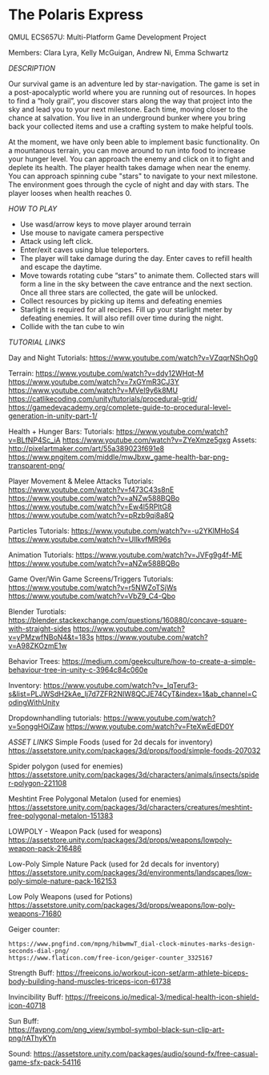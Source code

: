 # The Polaris Express
QMUL ECS657U: Multi-Platform Game Development Project

Members: Clara Lyra, Kelly McGuigan, Andrew Ni, Emma Schwartz

*DESCRIPTION*

Our survival game is an adventure led by star-navigation. The game is set in a post-apocalyptic world where you are running out of resources. In hopes to find a “holy grail”, you discover stars along the way that project into the sky and lead you to your next milestone. Each time, moving closer to the chance at salvation. You live in an underground bunker where you bring back your collected items and use a crafting system to make helpful tools. 

At the moment, we have only been able to implement basic functionality. On a mountanous terrain, you can move around to run into food to increase your hunger level. You can approach the enemy and click on it to fight and deplete its health. The player health takes damage when near the enemy. You can approach spinning cube "stars" to navigate to your next milestone. The environment goes through the cycle of night and day with stars. The player looses when health reaches 0. 


*HOW  TO PLAY* 

-	Use wasd/arrow keys to move player around terrain
-	Use mouse to navigate camera perspective
-	Attack using left click. 
-	Enter/exit caves using blue teleporters. 
-	The player will take damage during the day. Enter caves to refill health and escape the daytime.
-	Move towards rotating cube “stars” to animate them. Collected stars will form a line in the sky between the cave entrance and the next section. Once all three stars are collected, the gate will be unlocked.
-	Collect resources by picking up items and defeating enemies
-	Starlight is required for all recipes. Fill up your starlight meter by defeating enemies. It will also refill over time during the night.
-	Collide with the tan cube to win

*TUTORIAL LINKS* 

Day and Night Tutorials: 
	https://www.youtube.com/watch?v=VZqqrNShOg0

Terrain: 
	https://www.youtube.com/watch?v=ddy12WHqt-M
	https://www.youtube.com/watch?v=7xGYmR3CJ3Y
	https://www.youtube.com/watch?v=MVeI9y6k8MU
	https://catlikecoding.com/unity/tutorials/procedural-grid/
	https://gamedevacademy.org/complete-guide-to-procedural-level-generation-in-unity-part-1/

Health + Hunger Bars: 
	Tutorials:
	https://www.youtube.com/watch?v=BLfNP4Sc_iA
	https://www.youtube.com/watch?v=ZYeXmze5gxg
	Assets:
	http://pixelartmaker.com/art/55a389023f691e8
	https://www.pngitem.com/middle/mwJbxw_game-health-bar-png-transparent-png/
	
Player Movement & Melee Attacks Tutorials:
	https://www.youtube.com/watch?v=f473C43s8nE
	https://www.youtube.com/watch?v=aNZw588BQBo
	https://www.youtube.com/watch?v=Ew4l5RPltG8
	https://www.youtube.com/watch?v=pRzb9qi8a8Q
	
Particles Tutorials:
	https://www.youtube.com/watch?v=-u2YKlMHoS4
	https://www.youtube.com/watch?v=UllkvfMR96s

Animation Tutorials:
	https://www.youtube.com/watch?v=JVFg9g4f-ME
	https://www.youtube.com/watch?v=aNZw588BQBo

Game Over/Win Game Screens/Triggers Tutorials:
	https://www.youtube.com/watch?v=r5NWZoTSjWs
	https://www.youtube.com/watch?v=VbZ9_C4-Qbo

Blender Turotials:
	https://blender.stackexchange.com/questions/160880/concave-square-with-straight-sides
	https://www.youtube.com/watch?v=yPMzwfNBoN4&t=183s
	https://www.youtube.com/watch?v=A98ZKOzmE1w
	
Behavior Trees:
	https://medium.com/geekculture/how-to-create-a-simple-behaviour-tree-in-unity-c-3964c84c060e
	
Inventory:
	https://www.youtube.com/watch?v=_IqTeruf3-s&list=PLJWSdH2kAe_Ij7d7ZFR2NIW8QCJE74CyT&index=1&ab_channel=CodingWithUnity

Dropdownhandling tutorials: 
	https://www.youtube.com/watch?v=5onggHOiZaw
	https://www.youtube.com/watch?v=FteXwEdED0Y
	
*ASSET LINKS* 
Simple Foods (used for 2d decals for inventory)
	https://assetstore.unity.com/packages/3d/props/food/simple-foods-207032

Spider polygon (used for enemies)
	https://assetstore.unity.com/packages/3d/characters/animals/insects/spider-polygon-221108

Meshtint Free Polygonal Metalon (used for enemies)
	https://assetstore.unity.com/packages/3d/characters/creatures/meshtint-free-polygonal-metalon-151383

LOWPOLY - Weapon Pack (used for weapons)
	https://assetstore.unity.com/packages/3d/props/weapons/lowpoly-weapon-pack-216486

Low-Poly Simple Nature Pack (used for 2d decals for inventory)
	https://assetstore.unity.com/packages/3d/environments/landscapes/low-poly-simple-nature-pack-162153

Low Poly Weapons (used for Potions)
	https://assetstore.unity.com/packages/3d/props/weapons/low-poly-weapons-71680
	
Geiger counter:

	https://www.pngfind.com/mpng/hibwmwT_dial-clock-minutes-marks-design-seconds-dial-png/
	https://www.flaticon.com/free-icon/geiger-counter_3325167

Strength Buff:
	https://freeicons.io/workout-icon-set/arm-athlete-biceps-body-building-hand-muscles-triceps-icon-61738

Invincibility Buff:
	https://freeicons.io/medical-3/medical-health-icon-shield-icon-40718

Sun Buff:  
	https://favpng.com/png_view/symbol-symbol-black-sun-clip-art-png/rAThyKYn

Sound:
	https://assetstore.unity.com/packages/audio/sound-fx/free-casual-game-sfx-pack-54116

